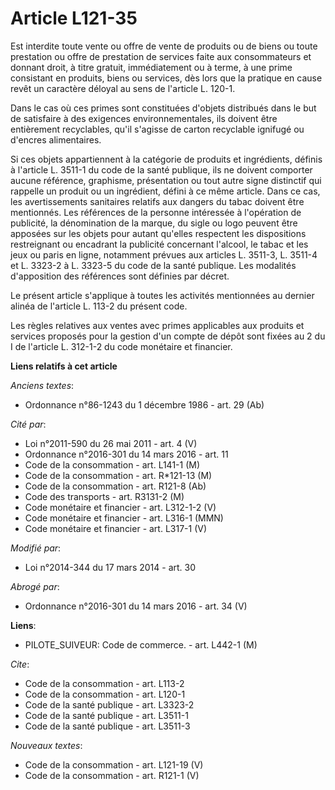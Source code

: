 # Article L121-35

Est interdite toute vente ou offre de vente de produits ou de biens ou toute prestation ou offre de prestation de services
faite aux consommateurs et donnant droit, à titre gratuit, immédiatement ou à terme, à une prime consistant en produits,
biens ou services, dès lors que la pratique en cause revêt un caractère déloyal au sens de l'article L. 120-1. 

Dans le cas où ces primes sont constituées d'objets distribués dans le but de satisfaire à des exigences environnementales,
ils doivent être entièrement recyclables, qu'il s'agisse de carton recyclable ignifugé ou d'encres alimentaires. 

Si ces objets appartiennent à la catégorie de produits et ingrédients, définis à l'article L. 3511-1 du code de la santé
publique, ils ne doivent comporter aucune référence, graphisme, présentation ou tout autre signe distinctif qui rappelle un
produit ou un ingrédient, défini à ce même article. Dans ce cas, les avertissements sanitaires relatifs aux dangers du tabac
doivent être mentionnés. Les références de la personne intéressée à l'opération de publicité, la dénomination de la marque,
du sigle ou logo peuvent être apposées sur les objets pour autant qu'elles respectent les dispositions restreignant ou
encadrant la publicité concernant l'alcool, le tabac et les jeux ou paris en ligne, notamment prévues aux articles L. 3511-3,
L. 3511-4 et L. 3323-2 à L. 3323-5 du code de la santé publique. Les modalités d'apposition des références sont définies par
décret. 

Le présent article s'applique à toutes les activités mentionnées au dernier alinéa de l'article L. 113-2 du présent code. 

Les règles relatives aux ventes avec primes applicables aux produits et services proposés pour la gestion d'un compte de
dépôt sont fixées au 2 du I de l'article L. 312-1-2 du code monétaire et financier.

**Liens relatifs à cet article**

_Anciens textes_:

  - Ordonnance n°86-1243 du 1 décembre 1986 - art. 29 (Ab)

_Cité par_:

  - Loi n°2011-590 du 26 mai 2011 - art. 4 (V)
  - Ordonnance n°2016-301 du 14 mars 2016 - art. 11
  - Code de la consommation - art. L141-1 (M)
  - Code de la consommation - art. R*121-13 (M)
  - Code de la consommation - art. R121-8 (Ab)
  - Code des transports - art. R3131-2 (M)
  - Code monétaire et financier - art. L312-1-2 (V)
  - Code monétaire et financier - art. L316-1 (MMN)
  - Code monétaire et financier - art. L317-1 (V)

_Modifié par_:

  - Loi n°2014-344 du 17 mars 2014 - art. 30

_Abrogé par_:

  - Ordonnance n°2016-301 du 14 mars 2016 - art. 34 (V)

**Liens**:

  - PILOTE_SUIVEUR: Code de commerce. - art. L442-1 (M)

_Cite_:

  - Code de la consommation - art. L113-2
  - Code de la consommation - art. L120-1
  - Code de la santé publique - art. L3323-2
  - Code de la santé publique - art. L3511-1
  - Code de la santé publique - art. L3511-3

_Nouveaux textes_:

  - Code de la consommation - art. L121-19 (V)
  - Code de la consommation - art. R121-1 (V)
